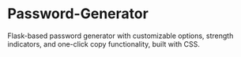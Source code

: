 # Password-Generator
Flask-based password generator with customizable options, strength indicators, and one-click copy functionality, built with CSS.
